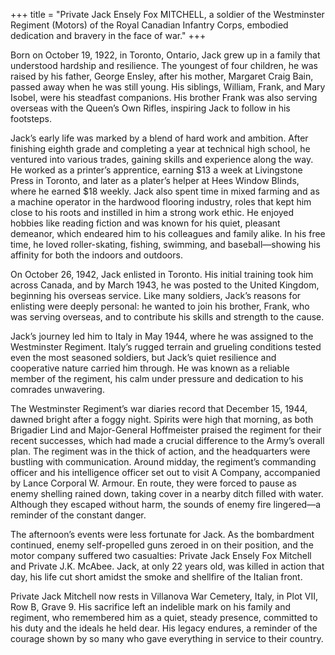 +++
title = "Private Jack Ensely Fox MITCHELL, a soldier of the Westminster Regiment (Motors) of the Royal Canadian Infantry Corps, embodied dedication and bravery in the face of war."
+++

Born on October 19, 1922, in Toronto, Ontario, Jack grew up in a family that understood hardship and resilience. The youngest of four children, he was raised by his father, George Ensley, after his mother, Margaret Craig Bain, passed away when he was still young. His siblings, William, Frank, and Mary Isobel, were his steadfast companions. His brother Frank was also serving overseas with the Queen’s Own Rifles, inspiring Jack to follow in his footsteps.

Jack’s early life was marked by a blend of hard work and ambition. After finishing eighth grade and completing a year at technical high school, he ventured into various trades, gaining skills and experience along the way. He worked as a printer’s apprentice, earning $13 a week at Livingstone Press in Toronto, and later as a plater’s helper at Hees Window Blinds, where he earned $18 weekly. Jack also spent time in mixed farming and as a machine operator in the hardwood flooring industry, roles that kept him close to his roots and instilled in him a strong work ethic. He enjoyed hobbies like reading fiction and was known for his quiet, pleasant demeanor, which endeared him to his colleagues and family alike. In his free time, he loved roller-skating, fishing, swimming, and baseball—showing his affinity for both the indoors and outdoors.

On October 26, 1942, Jack enlisted in Toronto. His initial training took him across Canada, and by March 1943, he was posted to the United Kingdom, beginning his overseas service. Like many soldiers, Jack’s reasons for enlisting were deeply personal: he wanted to join his brother, Frank, who was serving overseas, and to contribute his skills and strength to the cause.

Jack’s journey led him to Italy in May 1944, where he was assigned to the Westminster Regiment. Italy’s rugged terrain and grueling conditions tested even the most seasoned soldiers, but Jack’s quiet resilience and cooperative nature carried him through. He was known as a reliable member of the regiment, his calm under pressure and dedication to his comrades unwavering.

The Westminster Regiment’s war diaries record that December 15, 1944, dawned bright after a foggy night. Spirits were high that morning, as both Brigadier Lind and Major-General Hoffmeister praised the regiment for their recent successes, which had made a crucial difference to the Army’s overall plan. The regiment was in the thick of action, and the headquarters were bustling with communication. Around midday, the regiment’s commanding officer and his intelligence officer set out to visit A Company, accompanied by Lance Corporal W. Armour. En route, they were forced to pause as enemy shelling rained down, taking cover in a nearby ditch filled with water. Although they escaped without harm, the sounds of enemy fire lingered—a reminder of the constant danger.

The afternoon’s events were less fortunate for Jack. As the bombardment continued, enemy self-propelled guns zeroed in on their position, and the motor company suffered two casualties: Private Jack Ensely Fox Mitchell and Private J.K. McAbee. 
Jack, at only 22 years old, was killed in action that day, his life cut short amidst the smoke and shellfire of the Italian front.

Private Jack Mitchell now rests in Villanova War Cemetery, Italy, in Plot VII, Row B, Grave 9. His sacrifice left an indelible mark on his family and regiment, who remembered him as a quiet, steady presence, committed to his duty and the ideals he held dear. 
His legacy endures, a reminder of the courage shown by so many who gave everything in service to their country.

